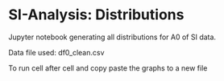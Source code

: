 # SI-Analysis: Distributions
Jupyter notebook generating all distributions for A0 of SI data.

Data file used: df0_clean.csv

To run cell after cell and copy paste the graphs to a new file
